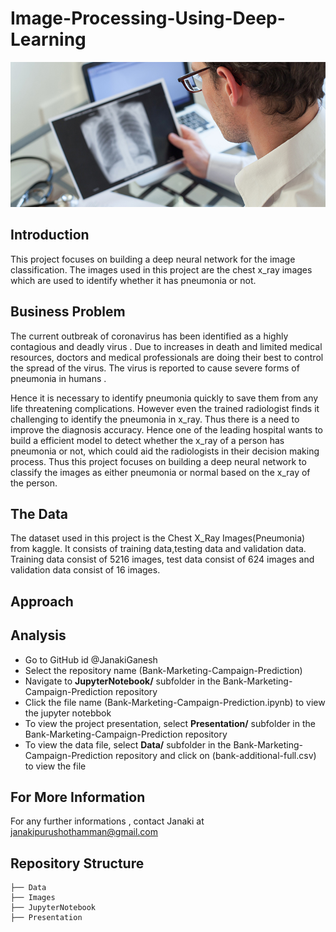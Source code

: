 # Image-Processing-Using-Deep-Learning


![image info](./images/pnevmoniya1.jpeg)

## Introduction
 
This project focuses on building a deep neural network for the image classification. The images used in this project are the chest x_ray images which are used to identify whether it has pneumonia or not.

## Business Problem
The current outbreak of coronavirus has been identified as a highly contagious and deadly virus . Due to increases in death and limited medical resources, doctors and medical professionals are doing their best to control the spread of the virus.  The virus is reported to cause severe forms of pneumonia in humans . 

Hence it is necessary to identify pneumonia quickly to save  them from any life threatening complications. However even the trained radiologist finds it challenging to identify the pneumonia in x_ray. Thus there is a need to improve the diagnosis accuracy.  Hence one of the leading hospital wants to build a efficient model to detect whether the x_ray of a person has pneumonia or not, which could aid the radiologists in their decision making process. Thus this project focuses on building a deep neural network to classify the images as either pneumonia or normal based on the x_ray of the person.
 
 ## The Data
 
The dataset used in this project is the Chest X_Ray Images(Pneumonia) from kaggle. It consists of training data,testing data and validation data. Training data consist of 5216 images, test data consist of 624 images and validation data consist of 16 images.


## Approach




## Analysis

* Go to GitHub id @JanakiGanesh
* Select the repository name  (Bank-Marketing-Campaign-Prediction)
* Navigate to **JupyterNotebook/**  subfolder in the Bank-Marketing-Campaign-Prediction repository 
* Click the file name (Bank-Marketing-Campaign-Prediction.ipynb) to view the jupyter notebbok
* To view the project presentation, select **Presentation/** subfolder in the Bank-Marketing-Campaign-Prediction repository
* To view the data file, select **Data/** subfolder in the Bank-Marketing-Campaign-Prediction repository and click on (bank-additional-full.csv) to view the file

## For More Information

For any further informations , contact Janaki at janakipurushothamman@gmail.com

## Repository Structure



    ├── Data                   
    ├── Images                    
    ├── JupyterNotebook                     
    ├── Presentation   